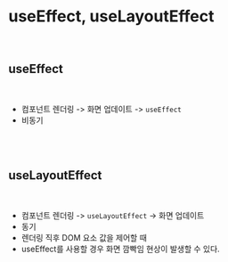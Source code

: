 # useEffect, useLayoutEffect

<br>

## useEffect

<br>

- 컴포넌트 렌더링 -> 화면 업데이트 -> `useEffect`
- 비동기

<br>
<br>

## useLayoutEffect

<br>

- 컴포넌트 렌더링 -> `useLayoutEffect` -> 화면 업데이트
- 동기
- 렌더링 직후 DOM 요소 값을 제어할 때
- useEffect를 사용할 경우 화면 깜빡임 현상이 발생할 수 있다.
